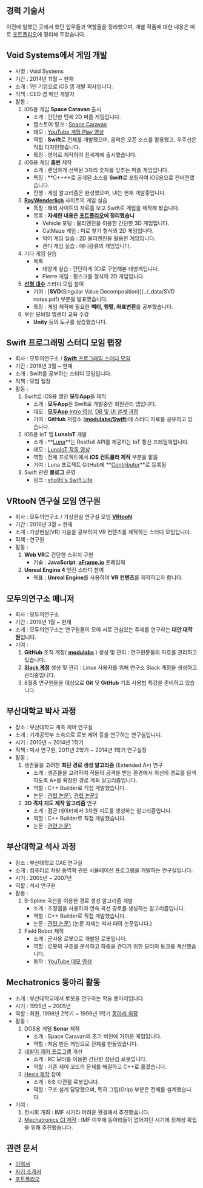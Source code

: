 ## 경력 기술서

이전에 일했던 곳에서 했던 업무들과 역할들을 정리했으며, 개별 작품에 대한 내용은 따로 [포트폴리오](2016-07-21-Portfolio.md)에 정리해 두었습니다.

## Void Systems에서 게임 개발

* 사명 : Void Systems
* 기간 : 2014년 11월 ~ 현재
* 소개 : 1인 기업으로 iOS 앱 개발 회사입니다.
* 직책 : CEO 겸 메인 개발자 
* 활동 : 
	1. iOS용 게임 **Space Caravan** 출시
		* 소개 : 간단한 턴제 2D 퍼즐 게임입니다. 
		* 앱스토어 링크 : [Space Caravan](https://itunes.apple.com/kr/app/space-caravan/id1011757460?mt=8)
		* 데모 : [YouTube 게임 Play 영상](https://www.youtube.com/watch?v=NaOqtVGYlPg)
		* 역할 : **Swift**로 전체를 개발했으며, 음악은 오픈 소스를 활용했고, 우주선은 직접 디자인했습니다.
		* 특징 : 영어로 제작하여 전세계에 출시했습니다.
	2. iOS용 게임 **홈런** 제작
		* 소개 : 랜덤하게 선택된 3자리 숫자를 맞추는 퍼즐 게임입니다.
		* 특징 : **C++**로 공개된 소스를 **Swift**로 포팅하여 iOS용으로 컨버전했습니다.
		* 진행 : 게임 알고리즘은 완성했으며, UI는 현재 개발중입니다.
	3. **[RayWenderlich](https://www.raywenderlich.com)** 사이트의 게임 실습
		* 특징 : 해외 사이트의 자료를 보고 Swift로 게임을 제작해 봤습니다.
		* 목록 : **자세한 내용은 [포트폴리오](2016-07-21-Portfolio.md)에 정리했습니**
			* Vehicle 포팅 : 물리엔진을 이용한 간단한 3D 게임입니다.
			* CatMaze 게임 : 미로 찾기 형식의 2D 게임입니다.
			* 악어 게임 실습 : 2D 물리엔진을 활용한 게임입니다.
			* 캔디 게임 실습 : 애니팡류의 게임입니다.
	4. 기타 게임 실습
		* 목록 
			* 태양계 실습 : 간단하게 3D로 구현해본 태양계입니다.
			* Pierre 게임 : 횡스크롤 형식의 2D 게임입니다.
	5. **[선형 대수](https://www.facebook.com/groups/1045080912185263/)** 스터디 모임 참여 
		* 기여 : [**SVD**(Singular Value Decomposition)](../_data/SVD notes.pdf) 부분을 발표했습니다.
		* 특징 : 게임 제작에 필요한 **벡터, 행렬, 좌표변환**를 공부했습니다.
	6. 부산 모바일 앱센터 교육 수강
		* **Unity** 등의 도구를 실습했습니다.

## Swift 프로그래밍 스터디 모임 랩장 

* 회사 : 모두의연구소 / [**Swift** 프로그래밍 스터디 모임](http://www.modulabs.co.kr/Swift_library/848)
* 기간 : 2016년 3월 ~ 현재
* 소개 : Swift를 공부하는 스터디 모임입니다.
* 직책 : 모임 랩장
* 활동 : 
	1. Swift로 iOS용 앱인 **모두App**을 제작
		* 소개 : **모두App**은 Swift로 개발중인 회원관리 앱입니다.
		* 데모 : [**모두App** Intro 영상](https://www.youtube.com/watch?v=VVDAZ4qvbFc), [DB 및 UI 설계 과정](http://www.modulabs.co.kr/Swift_library/3842)
		* 기여 : **GitHub** 저장소 (**[modulabs/Swift](https://github.com/modulabs/Swift)**)에 스터디 자료를 공유하고 있습니다.
	2. iOS용 IoT 앱 **LunaIoT** 개발
		* 소개 : **[Luna](https://github.com/kmansoo/Luna)**는 Restfull API를 제공하는 IoT 통신 프레임웍입니다.
		* 데모 : [LunaIoT 작동 영상](https://www.facebook.com/xho1995/videos/984864604886273/)
		* 역할 : 전체 프로젝트에서 **iOS 컨트롤러 제작** 부분을 맡음
		* 기여 : Luna 프로젝트 GitHub에 **[Contributor](https://github.com/kmansoo/Luna/graphs/contributors)**로 등록됨
	3. Swift 관련 **블로그** 운영
		* 링크 : [xho95's Swift Life](http://xho95.github.io) 

## VRtooN 연구실 모임 연구원

* 회사 : 모두의연구소 / 가상현실 연구실 모임 **[VRtooN](http://www.modulabs.co.kr/VRtooN_library/787)**
* 기간 : 2016년 3월 ~ 현재
* 소개 : 가상현실(VR) 기술을 공부하여 VR 컨텐츠를 제작하는 스터디 모임입니다.
* 직책 : 연구원
* 활동 : 
	1. **Web VR**로 간단한 스위치 구현
		* 기술 : **JavaScript**, **[aFrame.io](https://aframe.io)** 프레임웍
	3. **Unreal Engine 4** 엔진 스터디 참여
		* 목표 : **Unreal Engine**를 사용하여 **VR 컨텐츠**를 제작하고자 합니다.

## 모두의연구소 매니저

* 회사 : 모두의연구소
* 기간 : 2016년 1월 ~ 현재
* 소개 : 모두의연구소는 연구원들이 모여 서로 관심있는 주제를 연구하는 **대안 대학원**입니다.
* 기여 :
	1. **GitHub** 조직 계정( **[modulabs](https://github.com/modulabs)** ) 생성 및 관리 :  연구원분들의 자료를 관리하고 있습니다.
	2. **[Slack 계정](https://modulabs.slack.com/)** 생성 및 관리 : Linux 사용자를 위해 연구소 Slack 계정을 생성하고 관리중입니다.
	3. 8월중 연구원들을 대상으로 **Git** 및 **GitHub** 기초 사용법 특강을 준비하고 있습니다.

## 부산대학교 박사 과정

* 장소 : 부산대학교 계측 제어 연구실
* 소개 : 기계공학부 소속으로 로봇 제어 등을 연구하는 연구실입니다.
* 시기 : 2010년 ~ 2014년 1학기
* 직책 : 박사 연구원, 2011년 2학기 ~ 2014년 1학기 연구실장 
* 활동 :
	1. 생존율을 고려한 **최단 경로 생성 알고리즘** (Extended A*) 연구
		* 소개 : 생존율을 고려하여 적들의 공격을 받는 환경에서 최선의 경로를 탐색하도록 A*를 확장한 경로 계획 알고리즘입니다.
		* 역할 : C++ Builder로 직접 개발했습니다.
		* 논문 : [관련 논문1](http://ieeexplore.ieee.org/xpls/abs_all.jsp?arnumber=6463003), [관련 논문2](http://link.springer.com/chapter/10.1007%2F978-3-642-33503-7_59)
	2. **3D 격자 지도 제작 알고리즘** 연구
		* 소개 : 점군 데이터에서 3차원 지도를 생성하는 알고리즘입니다.
		* 역할 : C++ Builder로 직접 개발했습니다.
		* 논문 : [관련 논문1](http://ieeexplore.ieee.org/stamp/stamp.jsp?arnumber=6677377)

## 부산대학교 석사 과정

* 장소 : 부산대학교 CAE 연구실
* 소개 : 컴퓨터로 차량 동역학 관련 시뮬레이션 프로그램을 개발하는 연구실입니다.
* 시기 : 2005년 ~ 2007년
* 역할 : 석사 연구원
* 활동 :
	1. B-Spline 곡선을 이용한 경로 생성 알고리즘 개발
		* 소개 : 조정점을 사용하여 연속 곡선 경로를 생성하는 알고리즘입니다.
		* 역할 : C++ Builder로 직접 개발했습니다.
		* 논문 : [관련 논문1](http://ocean.kisti.re.kr/downfile/volume/icase/JOJDCV/2014/v20n2/JOJDCV_2014_v20n2_138.pdf) (논문 자체는 박사 때의 논문입니다.)
	2. Field Robot 제작
		* 소개 : 군사용 로봇으로 개발된 로봇입니다.
		* 역할 : 로봇의 구조를 분석하고 하중을 견디기 위한 모터의 토크를 계산했습니다.
		* 동작 : [YouTube 데모 영상](https://www.youtube.com/watch?v=nrXtmwM93FE)

## Mechatronics 동아리 활동

* 소개 : 부산대학교에서 로봇을 연구하는 학술 동아리입니다.
* 시기 : 1995년 ~ 2005년
* 역할 : 회원, 1998년 2학기 ~ 1999년 1학기 [동아리 회장](http://mecha.namoweb.net/xe/History)
* 활동 : 
	1. DOS용 게임 **Sonar** 제작
		* 소개 : Space Caravan의 초기 버전에 가까운 게임입니다.
		* 역할 : 처음 만든 게임으로 전체를 만들었습니다.
	2. [네발이 제어 프로그램](http://mecha.namoweb.net/xe/Robot/428) 개선 
		* 소개 : RC 모터를 이용한 간단한 장난감 로봇입니다.
		* 역할 : 기존 제어 코드의 문제를 해결하고 C++로 옮겼습니다.
	2. [Hexis 제작](http://mecha.namoweb.net/xe/Robot/426) 참여
		* 소개 : 6축 다관절 로봇입니다.
		* 역할 : 구조 설계 담당했으며, 특히 그립(Grip) 부분은 전체를 설계했습니다.
* 기여 : 
	1. 전시회 개최 : IMF 시기라 어려운 환경에서 추진했습니다.
	2. [Mechatronics CI 제작](http://mecha.namoweb.net/xe/CI) : IMF 이후에 동아리들이 없어지던 시기에 정체성 확립을 위해 추진했습니다. 
	
## 관련 문서

* [이력서](2016-07-12-Resume.md)
* [자기 소개서](2016-07-21-Cover-Letter.md)
* [포트폴리오](2016-07-21-Portfolio.md)



